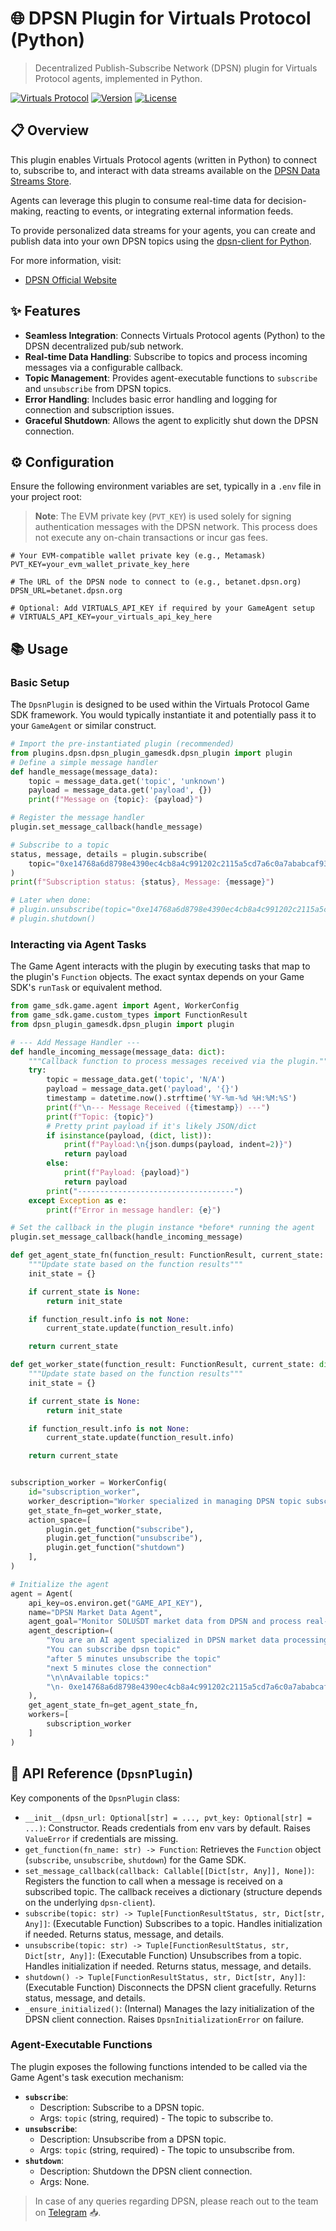 # 🌐 DPSN Plugin for Virtuals Protocol (Python)

> Decentralized Publish-Subscribe Network (DPSN) plugin for Virtuals Protocol agents, implemented in Python.

[![Virtuals Protocol](https://img.shields.io/badge/Virtuals%20Protocol-plugin-blue)](https://virtuals.io/)
[![Version](https://img.shields.io/badge/version-alpha-orange)](https://github.com/virtuals-protocol/virtuals-game-python)
[![License](https://img.shields.io/badge/license-MIT-green)](../../LICENSE)

## 📋 Overview

This plugin enables Virtuals Protocol agents (written in Python) to connect to, subscribe to, and interact with data streams available on the [DPSN Data Streams Store](https://streams.dpsn.org/).

Agents can leverage this plugin to consume real-time data for decision-making, reacting to events, or integrating external information feeds.

To provide personalized data streams for your agents, you can create and publish data into your own DPSN topics using the [dpsn-client for Python](https://github.com/DPSN-org/dpsn-python-client).

For more information, visit:
-   [DPSN Official Website](https://dpsn.org)

## ✨ Features

-   **Seamless Integration**: Connects Virtuals Protocol agents (Python) to the DPSN decentralized pub/sub network.
-   **Real-time Data Handling**: Subscribe to topics and process incoming messages via a configurable callback.
-   **Topic Management**: Provides agent-executable functions to `subscribe` and `unsubscribe` from DPSN topics.
-   **Error Handling**: Includes basic error handling and logging for connection and subscription issues.
-   **Graceful Shutdown**: Allows the agent to explicitly shut down the DPSN connection.

## ⚙️ Configuration

Ensure the following environment variables are set, typically in a `.env` file in your project root:

> **Note**: The EVM private key (`PVT_KEY`) is used solely for signing authentication messages with the DPSN network. This process does not execute any on-chain transactions or incur gas fees.

```dotenv
# Your EVM-compatible wallet private key (e.g., Metamask)
PVT_KEY=your_evm_wallet_private_key_here

# The URL of the DPSN node to connect to (e.g., betanet.dpsn.org)
DPSN_URL=betanet.dpsn.org

# Optional: Add VIRTUALS_API_KEY if required by your GameAgent setup
# VIRTUALS_API_KEY=your_virtuals_api_key_here
```

## 📚 Usage

### Basic Setup 

The `DpsnPlugin` is designed to be used within the Virtuals Protocol Game SDK framework. You would typically instantiate it and potentially pass it to your `GameAgent` or similar construct.

```python
# Import the pre-instantiated plugin (recommended)
from plugins.dpsn.dpsn_plugin_gamesdk.dpsn_plugin import plugin
# Define a simple message handler
def handle_message(message_data):
    topic = message_data.get('topic', 'unknown')
    payload = message_data.get('payload', {})
    print(f"Message on {topic}: {payload}")

# Register the message handler
plugin.set_message_callback(handle_message)

# Subscribe to a topic
status, message, details = plugin.subscribe(
    topic="0xe14768a6d8798e4390ec4cb8a4c991202c2115a5cd7a6c0a7ababcaf93b4d2d4/BTCUSDT/ticker"
)
print(f"Subscription status: {status}, Message: {message}")

# Later when done:
# plugin.unsubscribe(topic="0xe14768a6d8798e4390ec4cb8a4c991202c2115a5cd7a6c0a7ababcaf93b4d2d4/BTCUSDT/ticker")
# plugin.shutdown()

```

### Interacting via Agent Tasks

The Game Agent interacts with the plugin by executing tasks that map to the plugin's `Function` objects. The exact syntax depends on your Game SDK's `runTask` or equivalent method.

```python
from game_sdk.game.agent import Agent, WorkerConfig
from game_sdk.game.custom_types import FunctionResult
from dpsn_plugin_gamesdk.dpsn_plugin import plugin

# --- Add Message Handler --- 
def handle_incoming_message(message_data: dict):
    """Callback function to process messages received via the plugin."""
    try:
        topic = message_data.get('topic', 'N/A')
        payload = message_data.get('payload', '{}')
        timestamp = datetime.now().strftime('%Y-%m-%d %H:%M:%S')
        print(f"\n--- Message Received ({timestamp}) ---")
        print(f"Topic: {topic}")
        # Pretty print payload if it's likely JSON/dict
        if isinstance(payload, (dict, list)):
            print(f"Payload:\n{json.dumps(payload, indent=2)}")
            return payload
        else:
            print(f"Payload: {payload}")
            return payload
        print("-----------------------------------")
    except Exception as e:
        print(f"Error in message handler: {e}")

# Set the callback in the plugin instance *before* running the agent
plugin.set_message_callback(handle_incoming_message)

def get_agent_state_fn(function_result: FunctionResult, current_state: dict) -> dict:
    """Update state based on the function results"""
    init_state = {}

    if current_state is None:
        return init_state

    if function_result.info is not None:
        current_state.update(function_result.info)

    return current_state

def get_worker_state(function_result: FunctionResult, current_state: dict) -> dict:
    """Update state based on the function results"""
    init_state = {}

    if current_state is None:
        return init_state

    if function_result.info is not None:
        current_state.update(function_result.info)

    return current_state


subscription_worker = WorkerConfig(
    id="subscription_worker",
    worker_description="Worker specialized in managing DPSN topic subscriptions, unsubscriptions, message handling, and shutdown.",
    get_state_fn=get_worker_state,
    action_space=[
        plugin.get_function("subscribe"),
        plugin.get_function("unsubscribe"),
        plugin.get_function("shutdown")
    ],
)

# Initialize the agent
agent = Agent(
    api_key=os.environ.get("GAME_API_KEY"),
    name="DPSN Market Data Agent",
    agent_goal="Monitor SOLUSDT market data from DPSN and process real-time updates.",
    agent_description=(
        "You are an AI agent specialized in DPSN market data processing"
        "You can subscribe dpsn topic"
        "after 5 minutes unsubscribe the topic"
        "next 5 minutes close the connection"
        "\n\nAvailable topics:"
        "\n- 0xe14768a6d8798e4390ec4cb8a4c991202c2115a5cd7a6c0a7ababcaf93b4d2d4/SOLUSDT/ohlc"
    ),
    get_agent_state_fn=get_agent_state_fn,
    workers=[
        subscription_worker
    ]
)
```

## 📖 API Reference (`DpsnPlugin`)

Key components of the `DpsnPlugin` class:

-   `__init__(dpsn_url: Optional[str] = ..., pvt_key: Optional[str] = ...)`: Constructor. Reads credentials from env vars by default. Raises `ValueError` if credentials are missing.
-   `get_function(fn_name: str) -> Function`: Retrieves the `Function` object (`subscribe`, `unsubscribe`, `shutdown`) for the Game SDK.
-   `set_message_callback(callback: Callable[[Dict[str, Any]], None])`: Registers the function to call when a message is received on a subscribed topic. The callback receives a dictionary (structure depends on the underlying `dpsn-client`).
-   `subscribe(topic: str) -> Tuple[FunctionResultStatus, str, Dict[str, Any]]`: (Executable Function) Subscribes to a topic. Handles initialization if needed. Returns status, message, and details.
-   `unsubscribe(topic: str) -> Tuple[FunctionResultStatus, str, Dict[str, Any]]`: (Executable Function) Unsubscribes from a topic. Handles initialization if needed. Returns status, message, and details.
-   `shutdown() -> Tuple[FunctionResultStatus, str, Dict[str, Any]]`: (Executable Function) Disconnects the DPSN client gracefully. Returns status, message, and details.
-   `_ensure_initialized()`: (Internal) Manages the lazy initialization of the DPSN client connection. Raises `DpsnInitializationError` on failure.

### Agent-Executable Functions

The plugin exposes the following functions intended to be called via the Game Agent's task execution mechanism:

-   **`subscribe`**:
    -   Description: Subscribe to a DPSN topic.
    -   Args: `topic` (string, required) - The topic to subscribe to.
-   **`unsubscribe`**:
    -   Description: Unsubscribe from a DPSN topic.
    -   Args: `topic` (string, required) - The topic to unsubscribe from.
-   **`shutdown`**:
    -   Description: Shutdown the DPSN client connection.
    -   Args: None.



> In case of any queries regarding DPSN, please reach out to the team on [Telegram](https://t.me/dpsn_dev) 📥.


